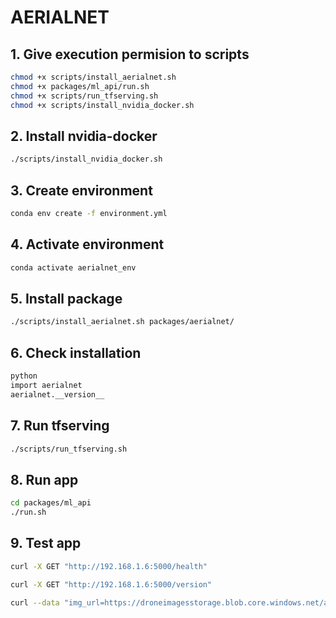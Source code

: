 # AERIALNET

## 1. Give execution permision to scripts
```sh
chmod +x scripts/install_aerialnet.sh
chmod +x packages/ml_api/run.sh
chmod +x scripts/run_tfserving.sh
chmod +x scripts/install_nvidia_docker.sh
```

## 2. Install nvidia-docker
```sh
./scripts/install_nvidia_docker.sh
```

## 3. Create environment
```sh
conda env create -f environment.yml
```

## 4. Activate environment
```sh
conda activate aerialnet_env
```

## 5. Install package
```sh
./scripts/install_aerialnet.sh packages/aerialnet/
```

## 6. Check installation
```sh
python
import aerialnet
aerialnet.__version__
```

## 7. Run tfserving
```sh
./scripts/run_tfserving.sh
```

## 8. Run app
```sh
cd packages/ml_api
./run.sh
```

## 9. Test app
```sh
curl -X GET "http://192.168.1.6:5000/health"
```
```sh
curl -X GET "http://192.168.1.6:5000/version"
```
```sh
curl --data "img_url=https://droneimagesstorage.blob.core.windows.net/avionimagefiles/2020-06-01_13-54-40_GPS.jpg" --data "output_img=1" -X POST "http://192.168.1.6:5000/predict"
```